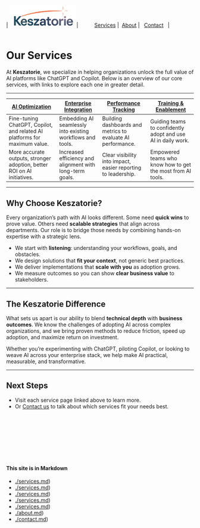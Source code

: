 | <img src="./Keszatorie_logo.png" alt="Keszatorie Logo" height="60">| &nbsp;&nbsp;&nbsp;&nbsp;&nbsp;&nbsp;&nbsp;&nbsp;&nbsp;&nbsp;[Services](/services/) |&nbsp;&nbsp;[About](./about.md) |&nbsp;&nbsp; [Contact](./contact.md) &nbsp;&nbsp;|
<br><br>
# Our Services

At **Keszatorie**, we specialize in helping organizations unlock the full value of AI platforms like ChatGPT and Copilot. Below is an overview of our core services, with links to explore each one in greater detail.

---

| [AI Optimization](./services/ai-optimization.md) | [Enterprise Integration](./services/enterprise-integration.md) | [Performance Tracking](./services/performance-tracking.md) | [Training & Enablement](./services/training-and-enablement.md) |
|--------------------------------------------------|----------------------------------------------------------------|------------------------------------------------------------|----------------------------------------------------------------|
| Fine-tuning ChatGPT, Copilot, and related AI platforms for maximum value. | Embedding AI seamlessly into existing workflows and tools. | Building dashboards and metrics to evaluate AI performance. | Guiding teams to confidently adopt and use AI in daily work. |
| More accurate outputs, stronger adoption, better ROI on AI initiatives. | Increased efficiency and alignment with long-term goals. | Clear visibility into impact, easier reporting to leadership. | Empowered teams who know how to get the most from AI tools. |

---

## Why Choose Keszatorie?

Every organization’s path with AI looks different. Some need **quick wins** to prove value. Others need **scalable strategies** that align across departments. Our role is to bridge those needs by combining hands-on expertise with a strategic lens.  

- We start with **listening**: understanding your workflows, goals, and obstacles.  
- We design solutions that **fit your context**, not generic best practices.  
- We deliver implementations that **scale with you** as adoption grows.  
- We measure outcomes so you can show **clear business value** to stakeholders.  

---

## The Keszatorie Difference

What sets us apart is our ability to blend **technical depth** with **business outcomes**. We know the challenges of adopting AI across complex organizations, and we bring proven methods to reduce friction, speed up adoption, and maximize return on investment.  

Whether you’re experimenting with ChatGPT, piloting Copilot, or looking to weave AI across your enterprise stack, we help make AI practical, measurable, and transformative.  

---

## Next Steps
- Visit each service page linked above to learn more.  
- Or [Contact us](./contact.md) to talk about which services fit your needs best.




<br><br><br><br>
---
#### This site is in Markdown
- [./services.md](https://keszatorie.com/services/index.md))
- [./services.md](https://keszatorie.com/services/ai-optimization.md))
- [./services.md](https://keszatorie.com/services/enterprise-integration.md))
- [./services.md](https://keszatorie.com/services/performance-tracking.md))
- [./services.md](https://keszatorie.com/services/training-and-enablement.md))
- [./about.md](https://keszatorie.com/about.md))  
- [./contact.md](https://keszatorie.com/about.md))   
